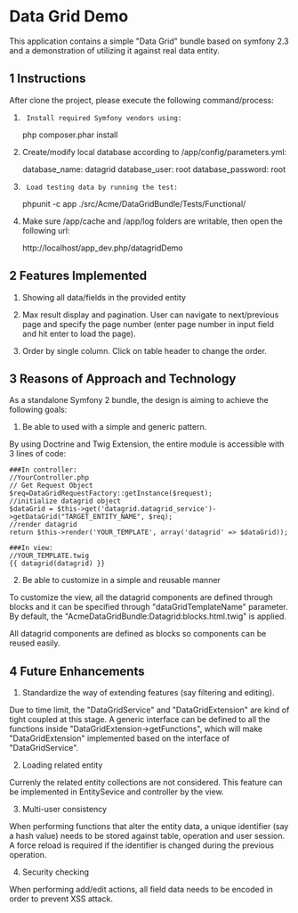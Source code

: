 Data Grid Demo
================

This application contains a simple "Data Grid" bundle based on symfony 2.3 and a demonstration of utilizing it against real data entity.

1 Instructions
---------------------

After clone the project, please execute the following command/process:

	
1)  	Install required Symfony vendors using:

    php composer.phar install   
	
2)	Create/modify local database according to /app/config/parameters.yml:

    database_name: datagrid
    database_user: root
    database_password: root

3)      Load testing data by running the test:

    phpunit -c app ./src/Acme/DataGridBundle/Tests/Functional/

4)	Make sure /app/cache and /app/log folders are writable, then open the following url: 

    http://localhost/app_dev.php/datagridDemo

2 Features Implemented
-------------

1)	Showing all data/fields in the provided entity

2)	Max result display and pagination. User can navigate to next/previous page and specify the page number (enter page number in input field and hit enter to load the page).

3)	Order by single column. Click on table header to change the order.


3 Reasons of Approach and Technology
-------------

As a standalone Symfony 2 bundle, the design is aiming to achieve the following goals:

1)	Be able to used with a simple and generic pattern. 

By using Doctrine and Twig Extension, the entire module is accessible with 3 lines of code:

    ###In controller:	
    //YourController.php
    // Get Request Object
    $req=DataGridRequestFactory::getInstance($request);
    //initialize datagrid object
    $dataGrid = $this->get('datagrid.datagrid_service')->getDataGrid("TARGET_ENTITY_NAME", $req);
    //render datagrid
    return $this->render('YOUR_TEMPLATE', array('datagrid' => $dataGrid));

    ###In view:
    //YOUR_TEMPLATE.twig
    {{ datagrid(datagrid) }}
 
2)	Be able to customize in a simple and reusable manner

To customize the view, all the datagrid components are defined through blocks and it can be specified through "dataGridTemplateName" parameter. By default, the "AcmeDataGridBundle:Datagrid:blocks.html.twig" is applied.

All datagrid components are defined as blocks so components can be reused easily.


4 Future Enhancements
-----------

1)	Standardize the way of extending features (say filtering and editing).

Due to time limit, the "DataGridService" and "DataGridExtension" are kind of tight coupled at this stage. A generic interface can be defined to all the functions inside "DataGridExtension->getFunctions", which will make "DataGridExtension" implemented based on the interface of "DataGridService".


2)	Loading related entity

Currenly the related entity collections are not considered. This feature can be implemented in EntitySevice and controller by the view.

3)	Multi-user consistency

When performing functions that alter the entity data, a unique identifier (say a hash value) needs to be stored against table, operation and user session. A force reload is required if the identifier is changed during the previous operation.

4)	Security checking

When performing add/edit actions, all field data needs to be encoded in order to prevent XSS attack.








